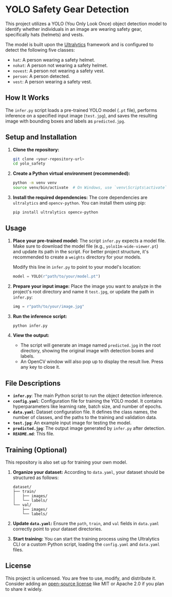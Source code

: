 # YOLO Safety Gear Detection

This project utilizes a YOLO (You Only Look Once) object detection model to identify whether individuals in an image are wearing safety gear, specifically hats (helmets) and vests.

The model is built upon the [Ultralytics](https://ultralytics.com/) framework and is configured to detect the following five classes:
- `hat`: A person wearing a safety helmet.
- `nohat`: A person not wearing a safety helmet.
- `novest`: A person not wearing a safety vest.
- `person`: A person detected.
- `vest`: A person wearing a safety vest.

## How It Works

The `infer.py` script loads a pre-trained YOLO model (`.pt` file), performs inference on a specified input image (`test.jpg`), and saves the resulting image with bounding boxes and labels as `predicted.jpg`.

## Setup and Installation

1.  **Clone the repository:**
    ```bash
    git clone <your-repository-url>
    cd yolo_safety
    ```

2.  **Create a Python virtual environment (recommended):**
    ```bash
    python -m venv venv
    source venv/bin/activate  # On Windows, use `venv\Scripts\activate`
    ```

3.  **Install the required dependencies:**
    The core dependencies are `ultralytics` and `opencv-python`. You can install them using pip:
    ```bash
    pip install ultralytics opencv-python
    ```

## Usage

1.  **Place your pre-trained model:**
    The script `infer.py` expects a model file. Make sure to download the model file (e.g., `yolo11m-wide-viewer.pt`) and update its path in the script. For better project structure, it's recommended to create a `weights` directory for your models.

    Modify this line in `infer.py` to point to your model's location:
    ```python
    model = YOLO(r"path/to/your/model.pt")
    ```

2.  **Prepare your input image:**
    Place the image you want to analyze in the project's root directory and name it `test.jpg`, or update the path in `infer.py`:
    ```python
    img = r"path/to/your/image.jpg"
    ```

3.  **Run the inference script:**
    ```bash
    python infer.py
    ```

4.  **View the output:**
    - The script will generate an image named `predicted.jpg` in the root directory, showing the original image with detection boxes and labels.
    - An OpenCV window will also pop up to display the result live. Press any key to close it.

## File Descriptions

-   **`infer.py`**: The main Python script to run the object detection inference.
-   **`config.yaml`**: Configuration file for training the YOLO model. It contains hyperparameters like learning rate, batch size, and number of epochs.
-   **`data.yaml`**: Dataset configuration file. It defines the class names, the number of classes, and the paths to the training and validation data.
-   **`test.jpg`**: An example input image for testing the model.
-   **`predicted.jpg`**: The output image generated by `infer.py` after detection.
-   **`README.md`**: This file.

## Training (Optional)

This repository is also set up for training your own model.

1.  **Organize your dataset:**
    According to `data.yaml`, your dataset should be structured as follows:
    ```
    dataset/
    ├── train/
    │   ├── images/
    │   └── labels/
    └── val/
        ├── images/
        └── labels/
    ```

2.  **Update `data.yaml`:**
    Ensure the `path`, `train`, and `val` fields in `data.yaml` correctly point to your dataset directories.

3.  **Start training:**
    You can start the training process using the Ultralytics CLI or a custom Python script, loading the `config.yaml` and `data.yaml` files.

## License

This project is unlicensed. You are free to use, modify, and distribute it. Consider adding an [open-source license](https://choosealicense.com/) like MIT or Apache 2.0 if you plan to share it widely.

